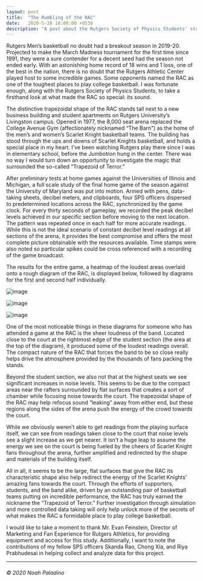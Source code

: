 ```yaml
---
layout: post
title:  "The Rumbling of the RAC"
date:   2020-5-28 10:00:00 +0530
description: "A post about the Rutgers Society of Physics Students' study of the sound characteristics of the Rutgers Athleic Center."
---
```


Rutgers Men’s basketball no doubt had a breakout season in 2019-20. Projected to make the March Madness tournament for the first time since 1991, they were a sure contender for a decent seed had the season not ended early. With an astonishing home record of 18 wins and 1 loss, one of the best in the nation, there is no doubt that the Rutgers Athletic Center played host to some incredible games. Some opponents named the RAC as one of the toughest places to play college basketball. I was fortunate enough, along with the Rutgers Society of Physics Students, to take a firsthand look at what made the RAC so special: its sound. 

The distinctive trapezoidal shape of the RAC stands tall next to a new business building and student apartments on Rutgers University’s Livingston campus. Opened in 1977, the 8,000 seat arena replaced the College Avenue Gym (affectionately nicknamed “The Barn”) as the home of the men’s and women’s Scarlet Knight basketball teams. The building has stood through the ups and downs of Scarlet Knights basketball, and holds a special place in my heart. I’ve been watching Rutgers play there since I was in elementary school, before the Jumbotron hung in the center. There was no way I would turn down an opportunity to investigate the magic that surrounded the so-called “Trapezoid of Terror.”

After preliminary tests at home games against the Universities of Illinois and Michigan, a full scale study of the final home game of the season against the University of Maryland was put into motion. Armed with pens, data-taking sheets, decibel meters, and clipboards, four SPS officers dispersed to predetermined locations across the RAC, synchronized by the game clock. For every thirty seconds of gameplay, we recorded the peak decibel levels achieved in our specific section before moving to the next location. The pattern was repeated once in each half for more accurate readings. While this is not the ideal scenario of constant decibel level readings at all sections of the arena, it provides the best compromise and offers the most complete picture obtainable with the resources available. Time stamps were also noted so particular spikes could be cross referenced with a recording of the game broadcast.

The results for the entire game, a heatmap of the loudest areas overlaid onto a rough diagram of the RAC, is displayed below, followed by diagrams for the first and second half individually.


![image](https://www.noahpaladino.com/blog/assets/posts/2020-05-28-RAC/total_with_backdrop_hot_r.png)

![image](https://www.noahpaladino.com/blog/assets/posts/2020-05-28-RAC/first_half_with_backdrop_hot_r.png)

![image](https://www.noahpaladino.com/blog/assets/posts/2020-05-28-RAC/second_half_with_backdrop_hot_r.png)


One of the most noticeable things in these diagrams for someone who has attended a game at the RAC is the sheer loudness of the band. Located close to the court at the rightmost edge of the student section (the area at the top of the diagram), it produced some of the loudest readings overall. The compact nature of the RAC that forces the band to be so close really helps drive the atmosphere provided by the thousands of fans packing the stands. 

Beyond the student section, we also not that at the highest seats we see significant increases in noise levels. This seems to be due to the compact areas near the rafters surrounded by flat surfaces that creates a sort of chamber while focusing noise towards the court. The trapezoidal shape of the RAC may help refocus sound “leaking” away from either end, but these regions along the sides of the arena push the energy of the crowd towards the court. 

While we obviously weren’t able to get readings from the playing surface itself, we can see from readings taken close to the court that noise levels see a slight increase as we get nearer. It isn’t a huge leap to assume the energy we see on the court is being fueled by the cheers of Scarlet Knight fans throughout the arena, further amplified and redirected by the shape and materials of the building itself.

All in all, it seems to be the large, flat surfaces that give the RAC its characteristic shape also help redirect the energy of the Scarlet Knights’ amazing fans towards the court. Through the efforts of supporters, students, and the band alike, driven by an outstanding pair of basketball teams putting on incredible performance, the RAC has truly earned the nickname the “Trapezoid of Terror.” Further investigation through simulation and more controlled data taking will only help unlock more of the secrets of what makes the RAC a formidable place to play college basketball.

I would like to take a moment to thank Mr. Evan Feinstein, Director of Marketing and Fan Experience for Rutgers Athletics, for providing equipment and access for this study. Additionally, I want to note the contributions of my fellow SPS officers Skanda Rao, Chong Xia, and Riya Prabhudesai in helping collect and analyze data for this project.

---
###### © 2020 Noah Paladino